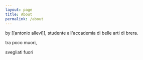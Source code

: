 ```yaml
---
layout: page
title: About
permalink: /about
---
```

 by [[antonio allevi]], studente all'accademia di belle arti di brera.

tra poco muori,

svegliati fuori

